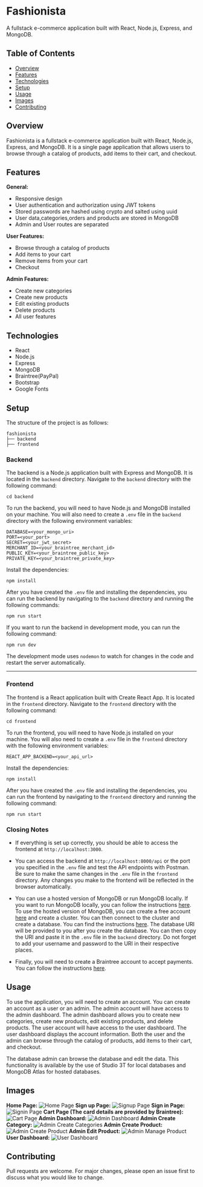 # Fashionista

A fullstack e-commerce application built with React, Node.js, Express, and MongoDB.

## Table of Contents

- [Overview](#overview)
- [Features](#features)
- [Technologies](#technologies)
- [Setup](#setup)
- [Usage](#usage)
- [Images](#images)
- [Contributing](#contributing)

## Overview

Fashionista is a fullstack e-commerce application built with React, Node.js, Express, and MongoDB. It is a single page application that allows users to browse through a catalog of products, add items to their cart, and checkout.

## Features

**General:**
- Responsive design
- User authentication and authorization using JWT tokens
- Stored passwords are hashed using crypto and salted using uuid
- User data,categories,orders and products are stored in MongoDB
- Admin and User routes are separated

**User Features:**
- Browse through a catalog of products
- Add items to your cart
- Remove items from your cart
- Checkout

**Admin Features:**
- Create new categories
- Create new products
- Edit existing products
- Delete products
- All user features

## Technologies

- React
- Node.js
- Express
- MongoDB
- Braintree(PayPal)
- Bootstrap
- Google Fonts

## Setup

The structure of the project is as follows:

```
fashionista
├── backend
├── frontend
```

### Backend

The backend is a Node.js application built with Express and MongoDB. It is located in the `backend` directory. Navigate to the `backend` directory with the following command:
    
```
cd backend
```

 To run the backend, you will need to have Node.js and MongoDB installed on your machine. You will also need to create a `.env` file in the `backend` directory with the following environment variables:

```
DATABASE=<your_mongo_uri>
PORT=<your_port>
SECRET=<your_jwt_secret>
MERCHANT_ID=<your_braintree_merchant_id>
PUBLIC_KEY=<your_braintree_public_key>
PRIVATE_KEY=<your_braintree_private_key>
```
Install the dependencies:

```
npm install
```
After you have created the `.env` file and installing the dependencies, you can run the backend by navigating to the `backend` directory and running the following commands:

```
npm run start
```
If you want to run the backend in development mode, you can run the following command:

```
npm run dev
```
The development mode uses `nodemon` to watch for changes in the code and restart the server automatically.

---

### Frontend

The frontend is a React application built with Create React App. It is located in the `frontend` directory. Navigate to the `frontend` directory with the following command:
    
```
cd frontend
```
To run the frontend, you will need to have Node.js installed on your machine. You will also need to create a `.env` file in the `frontend` directory with the following environment variables:

```
REACT_APP_BACKEND=<your_api_url>
```


Install the dependencies:

```
npm install
```

After you have created the `.env` file and installing the dependencies, you can run the frontend by navigating to the `frontend` directory and running the following command:

```
npm run start
```
### Closing Notes

- If everything is set up correctly, you should be able to access the frontend at `http://localhost:3000`. 

- You can access the backend at `http://localhost:8000/api` or the port you specified in the `.env` file and test the API endpoints with Postman.
Be sure to make the same changes in the `.env` file in the `frontend` directory. Any changes you make to the frontend will be reflected in the browser automatically.

 - You can use a hosted version of MongoDB or run MongoDB locally. If you want to run MongoDB locally, you can follow the instructions [here](https://docs.mongodb.com/manual/installation/). To use the hosted version of MongoDB, you can create a free account [here](https://www.mongodb.com/cloud/atlas) and create a cluster. You can then connect to the cluster and create a database. You can find the instructions [here](https://docs.atlas.mongodb.com/getting-started/). The database URI will be provided to you after you create the database. You can then copy the URI and paste it in the `.env` file in the `backend` directory. Do not forget to add your username and password to the URI in their respective places.

- Finally, you will need to create a Braintree account to accept payments. You can follow the instructions [here](https://developers.braintreepayments.com/guides/overview).



## Usage

To use the application, you will need to create an account. You can create an account as a user or an admin. The admin account will have access to the admin dashboard. The admin dashboard allows you to create new categories, create new products, edit existing products, and delete products. The user account will have access to the user dashboard. The user dashboard displays the account information. Both the user and the admin can browse through the catalog of products, add items to their cart, and checkout.

The database admin can browse the database and edit the data. This functionality is available by the use of Studio 3T for local databases and MongoDB Atlas for hosted databases.

## Images
**Home Page:**
![Home Page](./assets/homePage.png)
**Sign up Page:**
![Signup Page](./assets/signUp.png)
**Sign in Page:**
![Signin Page](./assets/signIn.png)
**Cart Page (The card details are provided by Braintree):**
![Cart Page](./assets/cartCheckout.png)
**Admin Dashboard:**
![Admin Dashboard](./assets/adminDashboard.png)
**Admin Create Category:**
![Admin Create Categories](./assets/createCategory.png)
**Admin Create Product:**
![Admin Create Product](./assets/createProduct.png)
**Admin Edit Product:**
![Admin Manage Product](./assets/manageProducts.png)
**User Dashboard:**
![User Dashboard](./assets/userDashboard.png)

## Contributing

Pull requests are welcome. For major changes, please open an issue first to discuss what you would like to change.








